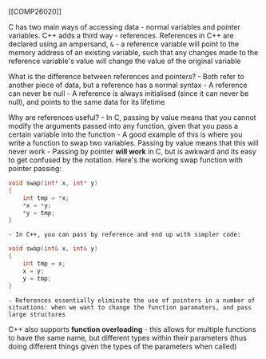 [[COMP26020]]

C has two main ways of accessing data - normal variables and pointer variables. C++ adds a third way - references.
References in C++ are declared using an ampersand, `&` -  a reference variable will point to the memory address of an existing variable, such that any changes made to the reference variable's value will change the value of the original variable

What is the difference between references and pointers?
	- Both refer to another piece of data, but a reference has a normal syntax
	- A reference can never be null
	- A reference is always initialised (since it can never be null), and points to the same data for its lifetime

Why are references useful?
	- In C, passing by value means that you cannot modify the arguments passed into any function, given that you pass a certain variable into the function
	- A good example of this is where you write a function to swap two variables. Passing by value means that this will never work
	- Passing by pointer **will work** in C, but is awkward and its easy to get confused by the notation. Here's the working swap function with pointer passing:
```C
void swap(int* x, int* y)
{
	int tmp = *x;
	*x = *y;
	*y = tmp;
}
```

	- In C++, you can pass by reference and end up with simpler code:

```C++
void swap(int& x, int& y)
{
	int tmp = x;
	x = y;
	y = tmp;
}
```

	- References essentially eliminate the use of pointers in a number of situations: when we want to change the function paramaters, and pass large structures

C++ also supports **function overloading** - this allows for multiple functions to have the same name, but different types within their parameters (thus doing different things given the types of the parameters when called)